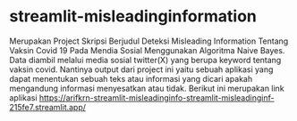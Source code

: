 # streamlit-misleadinginformation
Merupakan Project Skripsi Berjudul Deteksi Misleading Information Tentang Vaksin Covid 19 Pada Mendia Sosial Menggunakan Algoritma Naive Bayes. Data diambil melalui media sosial twitter(X) yang berupa keyword tentang vaksin covid. Nantinya output dari project ini yaitu sebuah aplikasi yang dapat menentukan sebuah teks atau informasi yang dicari apakah mengandung informasi menyesatkan atau tidak. Berikut ini merupakan link aplikasi https://arifkrn-streamlit-misleadinginfo-streamlit-misleadinginf-215fe7.streamlit.app/
